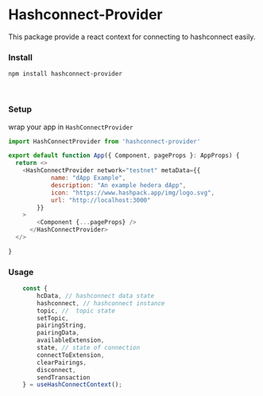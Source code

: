 # Hashconnect-Provider

This package provide a react context for connecting to hashconnect easily.

### **Install**

`npm install hashconnect-provider`

<br>

### **Setup**

wrap your app in `HashConnectProvider`

```javascript
import HashConnectProvider from 'hashconnect-provider'

export default function App({ Component, pageProps }: AppProps) {
  return <>
    <HashConnectProvider network="testnet" metaData={{
            name: "dApp Example",
            description: "An example hedera dApp",
            icon: "https://www.hashpack.app/img/logo.svg",
            url: "http://localhost:3000"
        }}
    >
        <Component {...pageProps} />
      </HashConnectProvider>
  </>

}
```


### **Usage**

```javascript
    const { 
        hcData, // hashconnect data state
        hashconnect, // hashconnect instance
        topic, //  topic state
        setTopic,
        pairingString, 
        pairingData,
        availableExtension,
        state, // state of connection
        connectToExtension,
        clearPairings,
        disconnect,
        sendTransaction
    } = useHashConnectContext();
```